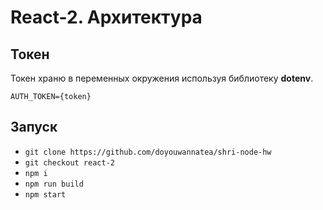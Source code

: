 # React-2. Архитектура

## Токен

Токен храню в переменных окружения используя библиотеку **dotenv**.

`AUTH_TOKEN={token}`

## Запуск

* `git clone https://github.com/doyouwannatea/shri-node-hw`
* `git checkout react-2`
* `npm i`
* `npm run build`
* `npm start`
